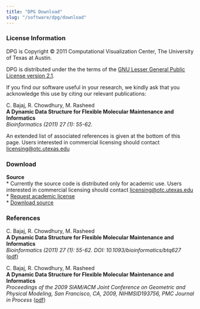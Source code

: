 ```yaml
---
title: "DPG Download"
slug: "/software/dpg/download"
---
```


### License Information

DPG is Copyright © 2011 Computational Visualization Center, The University of Texas at Austin.

DPG is distributed under the the terms of the [GNU Lesser General Public License version 2.1](http://www.gnu.org/licenses/lgpl-2.1-standalone.html).

If you find our software useful in your research, we kindly ask that you acknowledge this use by citing our relevant publications:

C. Bajaj, R. Chowdhury, M. Rasheed  
**A Dynamic Data Structure for Flexible Molecular Maintenance and Informatics**  
_Bioinformatics (2011) 27 (1): 55-62._

An extended list of associated references is given at the bottom of this page. Users interested in commercial licensing should contact licensing@otc.utexas.edu

### Download

**Source**  
\* Currently the source code is distributed only for academic use. Users interested in commercial licensing should contact licensing@otc.utexas.edu  
\* [Request academic license](http://cvcweb.oden.utexas.edu/software/license/DPG.license_mail.php)  
\* [Download source](http://cvcweb.oden.utexas.edu/cvcwp/?page_id=2307)

### References

C. Bajaj, R. Chowdhury, M. Rasheed  
**A Dynamic Data Structure for Flexible Molecular Maintenance and Informatics**  
_Bioinformatics (2011) 27 (1): 55-62. DOI: 10.1093/bioinformatics/btq627_ ([pdf](http://bioinformatics.oxfordjournals.org/content/27/1/55.full.pdf+html))

C. Bajaj, R. Chowdhury, M. Rasheed  
**A Dynamic Data Structure for Flexible Molecular Maintenance and Informatics**  
_Proceedings of the 2009 SIAM/ACM Joint Conference on Geometric and Physical Modeling, San Francisco, CA, 2009, NIHMSID193756, PMC Journal in Process_ ([pdf](http://cvcweb.oden.utexas.edu/cvc/papers/2009/conference/Bajaj-Chow-Rasheed-SPM-09-final.pdf))
